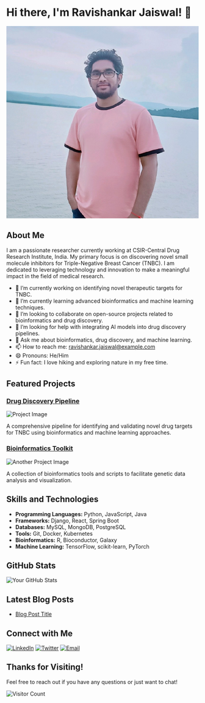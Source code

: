 # Hi there, I'm Ravishankar Jaiswal! 👋

![Your Profile Picture](https://github.com/ravishankar1307/Ravishankar-Jaiswal/blob/main/img1.jpg)

## About Me

I am a passionate researcher currently working at CSIR-Central Drug Research Institute, India. My primary focus is on discovering novel small molecule inhibitors for Triple-Negative Breast Cancer (TNBC). I am dedicated to leveraging technology and innovation to make a meaningful impact in the field of medical research.

- 🔭 I’m currently working on identifying novel therapeutic targets for TNBC.
- 🌱 I’m currently learning advanced bioinformatics and machine learning techniques.
- 👯 I’m looking to collaborate on open-source projects related to bioinformatics and drug discovery.
- 🤔 I’m looking for help with integrating AI models into drug discovery pipelines.
- 💬 Ask me about bioinformatics, drug discovery, and machine learning.
- 📫 How to reach me: [ravishankar.jaiswal@example.com](mailto:ravishankar.jaiswal@example.com)
- 😄 Pronouns: He/Him
- ⚡ Fun fact: I love hiking and exploring nature in my free time.

## Featured Projects

### [Drug Discovery Pipeline](link-to-project)
![Project Image](link-to-project-image)

A comprehensive pipeline for identifying and validating novel drug targets for TNBC using bioinformatics and machine learning approaches.

### [Bioinformatics Toolkit](link-to-another-project)
![Another Project Image](link-to-another-project-image)

A collection of bioinformatics tools and scripts to facilitate genetic data analysis and visualization.

## Skills and Technologies

- **Programming Languages:** Python, JavaScript, Java
- **Frameworks:** Django, React, Spring Boot
- **Databases:** MySQL, MongoDB, PostgreSQL
- **Tools:** Git, Docker, Kubernetes
- **Bioinformatics:** R, Bioconductor, Galaxy
- **Machine Learning:** TensorFlow, scikit-learn, PyTorch

## GitHub Stats

![Your GitHub Stats](https://github-readme-stats.vercel.app/api?username=your-username&show_icons=true&theme=radical)

## Latest Blog Posts

<!-- BLOG-POST-LIST:START -->
- [Blog Post Title](link-to-blog-post)
<!-- BLOG-POST-LIST:END -->

## Connect with Me

[<img src="https://img.shields.io/badge/LinkedIn-0077B5?style=for-the-badge&logo=linkedin&logoColor=white" alt="LinkedIn">](your-linkedin-profile)
[<img src="https://img.shields.io/badge/Twitter-1DA1F2?style=for-the-badge&logo=twitter&logoColor=white" alt="Twitter">](your-twitter-profile)
[<img src="https://img.shields.io/badge/Email-D14836?style=for-the-badge&logo=gmail&logoColor=white" alt="Email">](mailto:ravishankar.jaiswal@example.com)

## Thanks for Visiting!

Feel free to reach out if you have any questions or just want to chat!

![Visitor Count](https://visitor-badge.glitch.me/badge?page_id=your-username.your-username)

